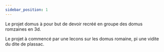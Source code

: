 ```yaml
---
sidebar_position: 1
---
```

Le projet domus à pour but de devoir recréé en groupe des domus romzaines en 3d.

Le projet à commencé par une lecons sur les domus romaine, pi une vidite du dite de plassac.